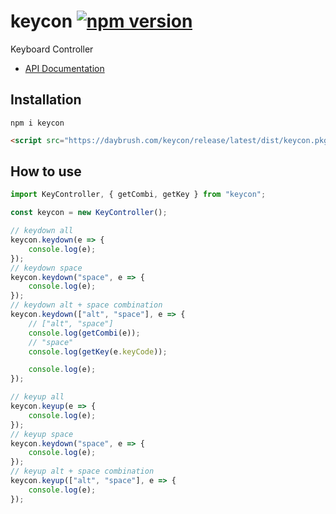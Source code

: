 # keycon  [![npm version](https://badge.fury.io/js/keycon.svg)](https://badge.fury.io/js/keycon) 

Keyboard Controller

* [API Documentation](https://daybrush.com/keycon/release/latest/doc/)


## Installation
```
npm i keycon
```
```html
<script src="https://daybrush.com/keycon/release/latest/dist/keycon.pkgd.min.js"></script>
```


## How to use

```js
import KeyController, { getCombi, getKey } from "keycon";

const keycon = new KeyController();

// keydown all
keycon.keydown(e => {
    console.log(e);
});
// keydown space
keycon.keydown("space", e => {
    console.log(e);
});
// keydown alt + space combination
keycon.keydown(["alt", "space"], e => {
    // ["alt", "space"]
    console.log(getCombi(e));
    // "space"
    console.log(getKey(e.keyCode));

    console.log(e);
});

// keyup all
keycon.keyup(e => {
    console.log(e);
});
// keyup space
keycon.keydown("space", e => {
    console.log(e);
});
// keyup alt + space combination
keycon.keyup(["alt", "space"], e => {
    console.log(e);
});
```